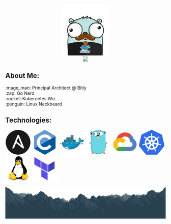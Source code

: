 <div align="center">
<img src="./images/gopher_me.png" width="150"/><br>
<div>
<a href="https://www.linkedin.com/in/joshuaharshman">
<img src="https://img.shields.io/static/v1?label=&message=LinkedIn&color=blue&style=for-the-badge"/>
</a>
</div>
</div>

<div class="header">
<h2>
About Me:
</h2>
</div>

<div>
:mage_man: Principal Architect @ Bitly<br>
:zap: Go Nerd<br>
:rocket: Kubernetes Wiz<br>
:penguin: Linux Neckbeard<br>
</div>

<div class="header">
<h2>
Technologies:
</h2>
</div>

<div>
<img src="https://raw.githubusercontent.com/devicons/devicon/master/icons/ansible/ansible-original.svg" width="80"/>
<img src="https://raw.githubusercontent.com/devicons/devicon/master/icons/c/c-original.svg" width="80"/>
<img src="https://raw.githubusercontent.com/devicons/devicon/master/icons/docker/docker-original.svg" width="80"/>
<img src="https://raw.githubusercontent.com/devicons/devicon/master/icons/go/go-original.svg" width="80"/>
<img src="https://raw.githubusercontent.com/devicons/devicon/master/icons/googlecloud/googlecloud-original.svg" width="80"/>
<img src="https://raw.githubusercontent.com/devicons/devicon/master/icons/kubernetes/kubernetes-plain.svg" width="80"/>
<img src="https://raw.githubusercontent.com/devicons/devicon/master/icons/linux/linux-original.svg" width="80"/>
<img src="https://raw.githubusercontent.com/devicons/devicon/master/icons/terraform/terraform-original.svg" width="80"/>
</div>

![mountains](./images/mountain_range.png)

